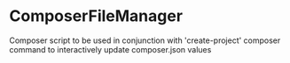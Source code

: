 # ComposerFileManager
Composer script to be used in conjunction with 'create-project' composer command to interactively update composer.json values
